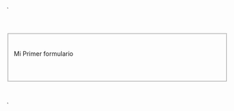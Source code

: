 `    <form >

        <fieldset>

            <legend> Mi Primer formulario</legend>

        </fieldset>

    </form>`

